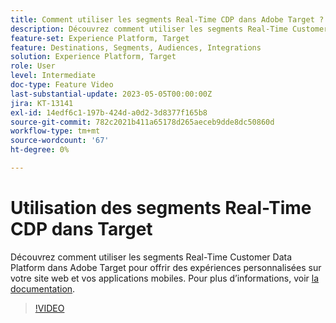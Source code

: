 ```yaml
---
title: Comment utiliser les segments Real-Time CDP dans Adobe Target ?
description: Découvrez comment utiliser les segments Real-Time Customer Data Platform dans Adobe Target pour offrir des expériences personnalisées sur votre site web et vos applications mobiles.
feature-set: Experience Platform, Target
feature: Destinations, Segments, Audiences, Integrations
solution: Experience Platform, Target
role: User
level: Intermediate
doc-type: Feature Video
last-substantial-update: 2023-05-05T00:00:00Z
jira: KT-13141
exl-id: 14edf6c1-197b-424d-a0d2-3d8377f165b8
source-git-commit: 782c2021b411a65178d265aeceb9dde8dc50860d
workflow-type: tm+mt
source-wordcount: '67'
ht-degree: 0%

---
```


# Utilisation des segments Real-Time CDP dans Target

Découvrez comment utiliser les segments Real-Time Customer Data Platform dans Adobe Target pour offrir des expériences personnalisées sur votre site web et vos applications mobiles. Pour plus d’informations, voir [la documentation](https://experienceleague.adobe.com/docs/target/using/integrate/integrating-with-rtcdp.html?lang=fr).

>[!VIDEO](https://video.tv.adobe.com/v/3419149/?learn=on)
